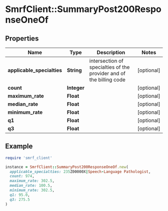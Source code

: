 # SmrfClient::SummaryPost200ResponseOneOf

## Properties

| Name | Type | Description | Notes |
| ---- | ---- | ----------- | ----- |
| **applicable_specialties** | **String** | intersection of specialties of the provider and of the billing code | [optional] |
| **count** | **Integer** |  | [optional] |
| **maximum_rate** | **Float** |  | [optional] |
| **median_rate** | **Float** |  | [optional] |
| **minimum_rate** | **Float** |  | [optional] |
| **q1** | **Float** |  | [optional] |
| **q3** | **Float** |  | [optional] |

## Example

```ruby
require 'smrf_client'

instance = SmrfClient::SummaryPost200ResponseOneOf.new(
  applicable_specialties: 235Z00000X|Speech-Language Pathologist,
  count: 974,
  maximum_rate: 302.5,
  median_rate: 100.5,
  minimum_rate: 302.5,
  q1: 95.0,
  q3: 275.5
)
```

